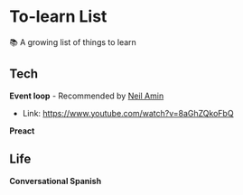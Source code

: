 # To-learn List
📚 A growing list of things to learn

## Tech

**Event loop** - Recommended by [Neil Amin](https://twitter.com/atl_brownkid/status/1204872434379370502)
- Link: https://www.youtube.com/watch?v=8aGhZQkoFbQ

**Preact**

## Life

**Conversational Spanish**
